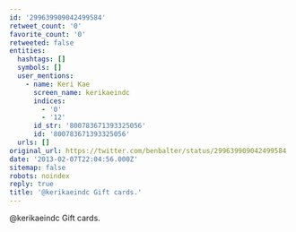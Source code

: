 ```yaml
---
id: '299639909042499584'
retweet_count: '0'
favorite_count: '0'
retweeted: false
entities:
  hashtags: []
  symbols: []
  user_mentions:
    - name: Keri Kae
      screen_name: kerikaeindc
      indices:
        - '0'
        - '12'
      id_str: '800783671393325056'
      id: '800783671393325056'
  urls: []
original_url: https://twitter.com/benbalter/status/299639909042499584
date: '2013-02-07T22:04:56.000Z'
sitemap: false
robots: noindex
reply: true
title: '@kerikaeindc Gift cards.'
---
```


@kerikaeindc Gift cards.